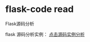 # flask-code read

Flask源码分析

flask 源码分析实例：
<a href=" https://cizixs.com/2017/01/13/flask-insight-context/">点击源码实例分析</a><br>

